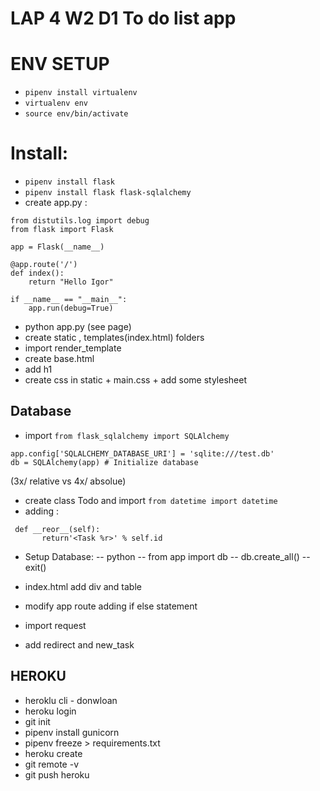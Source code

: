 # LAP 4 W2 D1 To do list app 

# ENV SETUP 
- `pipenv install virtualenv`
- `virtualenv env`
- `source env/bin/activate`

# Install:
- `pipenv install flask `
- `pipenv install flask flask-sqlalchemy`
- create app.py :
```
from distutils.log import debug
from flask import Flask

app = Flask(__name__)

@app.route('/')
def index():
    return "Hello Igor"

if __name__ == "__main__":
    app.run(debug=True)

```
- python app.py (see page)
- create static , templates(index.html) folders
- import render_template
- create base.html
- add h1
- create css in static + main.css + add some stylesheet
 
## Database
- import `from flask_sqlalchemy import SQLAlchemy`
 ```
 app.config['SQLALCHEMY_DATABASE_URI'] = 'sqlite:///test.db'
db = SQLAlchemy(app) # Initialize database 
``` 
(3x/ relative vs 4x/ absolue)

 - create class Todo and import `from datetime import datetime`
 - adding :
 ```
  def __reor__(self):
        return'<Task %r>' % self.id
```
- Setup Database: 
-- python 
-- from app import db 
-- db.create_all()
--exit()

- index.html add div and table 
- modify app route adding if else statement
- import request
- add redirect and new_task


## HEROKU 
- heroklu cli - donwloan 
- heroku login 
- git init 
- pipenv install gunicorn
- pipenv freeze > requirements.txt 
- heroku create <name>
- git remote -v 
- git push heroku 

